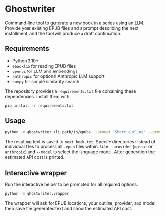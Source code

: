 # Ghostwriter

Command-line tool to generate a new book in a series using an LLM. Provide your
existing EPUB files and a prompt describing the next installment, and the tool
will produce a draft continuation.

## Requirements

- Python 3.10+
- `ebooklib` for reading EPUB files
- `openai` for LLM and embeddings
- `anthropic` for optional Anthropic LLM support
- `numpy` for simple similarity search

The repository provides a `requirements.txt` file containing these
dependencies. Install them with:

```bash
pip install -r requirements.txt
```

## Usage

```bash
python -m ghostwriter.cli path/to/epubs --prompt "Short outline" --provider anthropic --out next_book.txt
```

The resulting text is saved to `next_book.txt`. Specify directories instead of individual files to process all `.epub` files within. Use `--provider` (`openai` or `anthropic`) and `--model` to select the language model. After generation the estimated API cost is printed.

## Interactive wrapper

Run the interactive helper to be prompted for all required options:

```bash
python -m ghostwriter.wrapper
```

The wrapper will ask for EPUB locations, your outline, provider, and model, then
save the generated text and show the estimated API cost.
